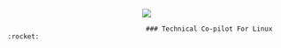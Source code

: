 <p align="center">
  <img src ="https://github-readme-stats.vercel.app/api?username=UbuntuEvangelist&show_icons=true&count_private=true&theme=default&hide_border=true&hide=issues,contribs&include_all_commits=true">
</p>

                                       ### Technical Co-pilot For Linux :rocket:


<!--
- 🔭 I’m currently working at schooloffreelancing.com
- 👯 I’m looking to collaborate on your project
- 🤔 I’m looking for help from others too
- 💬 LinkedIn linkedin.com/in/linuxgun/
- 📫 Reach me using Telegram @LinuxGun
-->
